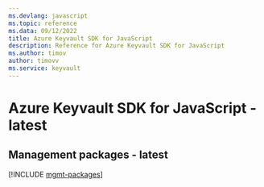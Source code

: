 ```yaml
---
ms.devlang: javascript
ms.topic: reference
ms.data: 09/12/2022
title: Azure Keyvault SDK for JavaScript
description: Reference for Azure Keyvault SDK for JavaScript
ms.author: timov
author: timovv
ms.service: keyvault
---
```

# Azure Keyvault SDK for JavaScript - latest

## Management packages - latest
[!INCLUDE [mgmt-packages](keyvault-mgmt-index.md)]